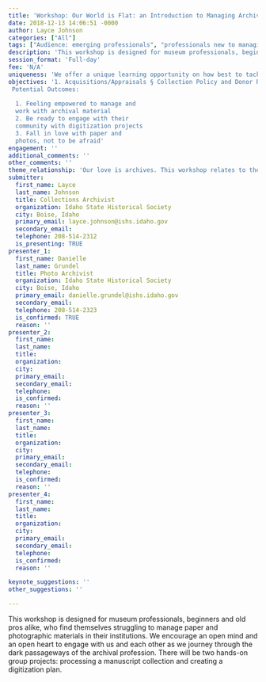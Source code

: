 ```yaml
---
title: 'Workshop: Our World is Flat: an Introduction to Managing Archival and Photograph Collections'
date: 2018-12-13 14:06:51 -0000
author: Layce Johnson
categories: ["All"]
tags: ["Audience: emerging professionals", "professionals new to managing archival and photographic materials in their museum", "professionals that would like a refresher" ]
description: 'This workshop is designed for museum professionals, beginners and old pros alike, who find themselves struggling to manage paper and photographic materials in their institutions. We encourage an open mind and an open heart to engage with us and each other as we journey through the dark passageways of the archival profession. There will be two hands-on group projects: processing a manuscript collection and creating a digitization plan.'
session_format: 'Full-day'
fee: 'N/A'
uniqueness: 'We offer a unique learning opportunity on how best to tackle management of paper/photographic collections. Though related, museum and archival practices do not always align.'
objectives: '1. Acquisitions/Appraisals § Collection Policy and Donor Relationships § Surveying collections § Custodial transfer, Deeds of Gift, etc. 2. Arrangement and Description (Processing a Collection) § Processing an archival collection § Preservation and handling of archival materials § Preservation and handling and Identification of photographs § Processing fails: what not to do 3. Access and digitization § Reading Room § Preservation and handling of archival materials § Preservation and handling and Identification of photographs § Metadata $ Digitization: what it is not
 Potential Outcomes:
   
  1. Feeling empowered to manage and
  work with archival material
  2. Be ready to engage with their
  community with digitization projects
  3. Fall in love with paper and
  photos, not to be afraid'
engagement: ''
additional_comments: ''
other_comments: ''
theme_relationship: 'Our love is archives. This workshop relates to the theme of engagement, because it engages any professional tasked with manage archival collections. We hope to engage all levels of professionals with different backgrounds. Our hope is that by the end of our training attendees will feel empowered to make their collections more accessible and improve community engagement with archival collections.'
submitter:
  first_name: Layce
  last_name: Johnson
  title: Collections Archivist
  organization: Idaho State Historical Society
  city: Boise, Idaho
  primary_email: layce.johnson@ishs.idaho.gov
  secondary_email:
  telephone: 208-514-2312
  is_presenting: TRUE
presenter_1:
  first_name: Danielle
  last_name: Grundel
  title: Photo Archivist
  organization: Idaho State Historical Society
  city: Boise, Idaho
  primary_email: danielle.grundel@ishs.idaho.gov
  secondary_email:
  telephone: 208-514-2323
  is_confirmed: TRUE
  reason: ''
presenter_2:
  first_name:
  last_name:
  title:
  organization:
  city:
  primary_email:
  secondary_email:
  telephone:
  is_confirmed:
  reason: ''
presenter_3:
  first_name:
  last_name:
  title:
  organization:
  city:
  primary_email:
  secondary_email:
  telephone:
  is_confirmed:
  reason: ''
presenter_4:
  first_name:
  last_name:
  title:
  organization:
  city:
  primary_email:
  secondary_email:
  telephone:
  is_confirmed:
  reason: ''

keynote_suggestions: ''
other_suggestions: ''

---
```

This workshop is designed for museum professionals, beginners and old pros alike, who find themselves struggling to manage paper and photographic materials in their institutions. We encourage an open mind and an open heart to engage with us and each other as we journey through the dark passageways of the archival profession. There will be two hands-on group projects: processing a manuscript collection and creating a digitization plan.
